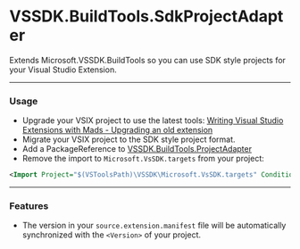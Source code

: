 # VSSDK.BuildTools.SdkProjectAdapter

Extends Microsoft.VSSDK.BuildTools so you can use SDK style projects for your Visual Studio Extension.

---

### Usage
- Upgrade your VSIX project to use the latest tools: [Writing Visual Studio Extensions with Mads - Upgrading an old extension](https://www.youtube.com/watch?v=apPIuJCZhUk)
- Migrate your VSIX project to the SDK style project format.
- Add a PackageReference to [VSSDK.BuildTools.ProjectAdapter](todo)
- Remove the import to `Microsoft.VsSDK.targets` from your project:
```xml 
<Import Project="$(VSToolsPath)\VSSDK\Microsoft.VsSDK.targets" Condition="'$(VSToolsPath)' != ''" />
```
---

### Features
- The version in your `source.extension.manifest` file will be automatically synchronized with the `<Version>` of your project.




